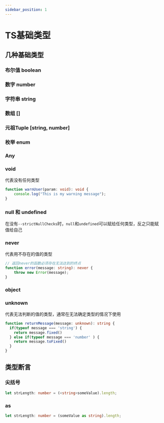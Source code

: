 ```yaml
---
sidebar_position: 1
---
```


# TS基础类型

## 几种基础类型

### 布尔值 boolean 

### 数字 number

### 字符串 string

### 数组 []

### 元祖Tuple [string, number]

### 枚举 enum

### Any

### void

代表没有任何类型
```typescript
function warnUser(param: void): void {
    console.log("This is my warning message");
}
```

### null 和 undefined

在没有`--strictNullChecks`时，`null`和`undefined`可以赋给任何类型，反之只能赋值给自己

### never 

代表用不存在的值的类型
```typescript
// 返回never的函数必须存在无法达到的终点
function error(message: string): never {
    throw new Error(message);
}
```

### object

### unknown

代表无法判断的值的类型，通常在无法确定类型的情况下使用
```typescript
function returnMessage(message: unknown): string {
  if(typeof message === 'string') {
    return message.fixed()
  } else if(typeof message === 'number' ) {
    return message.toFixed()
  }
}
```

## 类型断言

### 尖括号
```typescript
let strLength: number = (<string>someValue).length;
```

### as 
```typescript
let strLength: number = (someValue as string).length;
```